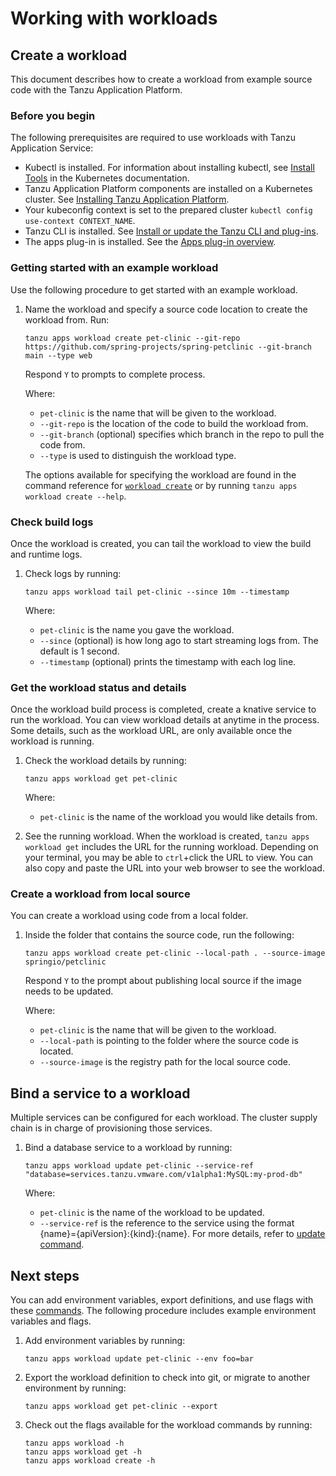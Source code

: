 # Working with workloads

## <a id='Creating'></a> Create a workload

This document describes how to create a workload from example source code with the Tanzu Application Platform.

### <a id='prereqs'></a> Before you begin

The following prerequisites are required to use workloads with Tanzu Application Service:

+ Kubectl is installed. For information about installing kubectl, see [Install Tools](https://kubernetes.io/docs/tasks/tools/) in the Kubernetes documentation.
+ Tanzu Application Platform components are installed on a Kubernetes cluster. See [Installing Tanzu Application Platform](../../install-intro.md).
+ Your kubeconfig context is set to the prepared cluster `kubectl config use-context CONTEXT_NAME`.
+ Tanzu CLI is installed. See [Install or update the Tanzu CLI and plug-ins](../../install-general.md#cli-and-plugin).
+ The apps plug-in is installed. See the [Apps plug-in overview](overview-installation.md#Installation).

### Getting started with an example workload

Use the following procedure to get started with an example workload.

1. Name the workload and specify a source code location to create the workload from. Run:

    ```
    tanzu apps workload create pet-clinic --git-repo https://github.com/spring-projects/spring-petclinic --git-branch main --type web  
    ```

    Respond `Y` to prompts to complete process.

    Where:

    + `pet-clinic` is the name that will be given to the workload.
    + `--git-repo` is the location of the code to build the workload from.
    + `--git-branch` (optional) specifies which branch in the repo to pull the code from.
    + `--type` is used to distinguish the workload type.

    The options available for specifying the workload are found in the command reference for [`workload create`](command-reference/tanzu_apps_workload_create.md) or by running `tanzu apps workload create --help`.


### <a id='workload-tail'></a> Check build logs

Once the workload is created, you can tail the workload to view the build and runtime logs.

1. Check logs by running:

    ```
    tanzu apps workload tail pet-clinic --since 10m --timestamp
    ```

    Where:

    + `pet-clinic` is the name you gave the workload.
    + `--since` (optional) is how long ago to start streaming logs from. The default is 1 second.
    + `--timestamp` (optional) prints the timestamp with each log line.

### <a id='workload-get'></a> Get the workload status and details

Once the workload build process is completed, create a knative service to run the workload.
You can view workload details at anytime in the process. Some details, such as the workload URL, are only available once the workload is running.

1. Check the workload details by running:

    ```
    tanzu apps workload get pet-clinic
    ```

    Where:

    + `pet-clinic` is the name of the workload you would like details from.

2. See the running workload.
When the workload is created, `tanzu apps workload get` includes the URL for the running workload.
Depending on your terminal, you may be able to `ctrl`+click the URL to view. You can also copy and paste the URL into your web browser to see the workload.

### <a id='workload-local-source'></a> Create a workload from local source

You can create a workload using code from a local folder.

1. Inside the folder that contains the source code, run the following:

    ```
    tanzu apps workload create pet-clinic --local-path . --source-image springio/petclinic
    ```

    Respond `Y` to the prompt about publishing local source if the image needs to be updated.

    Where:

    + `pet-clinic` is the name that will be given to the workload.
    + `--local-path` is pointing to the folder where the source code is located.
    + `--source-image` is the registry path for the local source code.

## <a id='service-binding'></a> Bind a service to a workload

Multiple services can be configured for each workload. The cluster supply chain is in charge of provisioning those services.

1. Bind a database service to a workload by running:

    ```
    tanzu apps workload update pet-clinic --service-ref "database=services.tanzu.vmware.com/v1alpha1:MySQL:my-prod-db"
    ```

    Where:

    + `pet-clinic` is the name of the workload to be updated.
    + `--service-ref` is the reference to the service using the format {name}={apiVersion}:{kind}:{name}. For more details, refer to [update command](command-reference/tanzu_apps_workload_update.md#update-options).

## <a id='next-steps'></a> Next steps

You can add environment variables, export definitions, and use flags with these [commands](command-reference.md). The following procedure includes example environment variables and flags.

1. Add environment variables by running:

    ```
    tanzu apps workload update pet-clinic --env foo=bar
    ```

2. Export the workload definition to check into git, or migrate to another environment by running:

    ```
    tanzu apps workload get pet-clinic --export
    ```

3. Check out the flags available for the workload commands by running:

    ```
    tanzu apps workload -h
    tanzu apps workload get -h
    tanzu apps workload create -h
    ```
